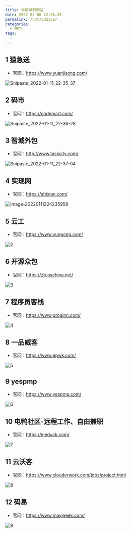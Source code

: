 ```yaml
---
title: 常用兼职网站
date: 2022-04-06 22:36:33
permalink: /hot/5d21ce/
categories:
  - 热门
tags:
  - 
---
```

## 1 猿急送

- 官网：https://www.yuanjisong.com/

![Snipaste_2022-01-11_22-35-37](https://img-blog.csdnimg.cn/img_convert/3254558337825c07d62f39466680ce17.png)

## 2 码市

- 官网：https://codemart.com/

![Snipaste_2022-01-11_22-36-28](https://img-blog.csdnimg.cn/img_convert/5bd622d7de2ca0ca151c32c37ec970fe.png)

## 3 智城外包

- 官网：http://www.taskcity.com/

![Snipaste_2022-01-11_22-37-04](https://img-blog.csdnimg.cn/img_convert/72f33f7f172dbba2a962c96c4afd465a.png)

## 4 实现网

- 官网：https://shixian.com/

![image-20220111224235958](https://img-blog.csdnimg.cn/img_convert/4628f67271deb06309e048c21443bcdb.png)

## 5 云工

- 官网：https://www.yungong.com/

![2](https://img-blog.csdnimg.cn/img_convert/a605d58ad2c4ec4fcfdebc31d280e85a.png)

## 6 开源众包

- 官网：https://zb.oschina.net/

![3](https://img-blog.csdnimg.cn/img_convert/80d363393a3b10a702b08db55bf01bc2.png)

## 7 程序员客栈

- 官网：https://www.proginn.com/

![4](https://img-blog.csdnimg.cn/img_convert/4fb53ad87116b0b7230e457484d4dcc6.png)

## 8 一品威客

- 官网：https://www.epwk.com/

![5](https://img-blog.csdnimg.cn/img_convert/389b6d6440133d0afc4b67e428610f82.png)

## 9 yespmp

- 官网：https://www.yespmp.com/

![6](https://img-blog.csdnimg.cn/img_convert/93a6ece10bf5d627494ba09d6fb9cf96.png)

## 10 电鸭社区-远程工作、自由兼职

- 官网：https://eleduck.com/

![7](https://img-blog.csdnimg.cn/img_convert/04021e466f4728cbe804e1122ba33346.png)

## 11 云沃客

- 官网：https://www.clouderwork.com/jobs/project.html

![8](https://img-blog.csdnimg.cn/img_convert/5e836d7b717d5c8a01412ea5c17ca7ed.png)

## 12 码易

- 官网：https://www.mayigeek.com/

![9](https://img-blog.csdnimg.cn/img_convert/3c969d967f64660fdd45349eb6a84818.png)